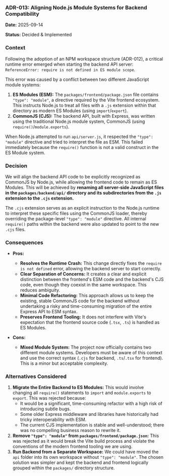 ### **ADR-013: Aligning Node.js Module Systems for Backend Compatibility**

**Date:** 2025-09-14

**Status:** Decided & Implemented

### **Context**

Following the adoption of an NPM workspace structure (ADR-012), a critical runtime error emerged when starting the backend API server: `ReferenceError: require is not defined in ES module scope`.

This error was caused by a conflict between two different JavaScript module systems:

1.  **ES Modules (ESM):** The `packages/frontend/package.json` file contains `"type": "module"`, a directive required by the Vite frontend ecosystem. This instructs Node.js to treat all files with a `.js` extension within that directory as modern ES Modules (using `import`/`export`).
2.  **CommonJS (CJS):** The backend API, built with Express, was written using the traditional Node.js module system, CommonJS (using `require()`/`module.exports`).

When Node.js attempted to run `api/server.js`, it respected the `"type": "module"` directive and tried to interpret the file as ESM. This failed immediately because the `require()` function is not a valid construct in the ES Module system.

### **Decision**

We will align the backend API code to be explicitly recognized as CommonJS by Node.js, while allowing the frontend code to remain as ES Modules. This will be achieved by **renaming all server-side JavaScript files in the `packages/backend/api/` directory and its subdirectories from the `.js` extension to the `.cjs` extension.**

The `.cjs` extension serves as an explicit instruction to the Node.js runtime to interpret these specific files using the CommonJS loader, thereby overriding the package-level `"type": "module"` directive. All internal `require()` paths within the backend were also updated to point to the new `.cjs` files.

### **Consequences**

*   **Pros:**
    *   **Resolves the Runtime Crash:** This change directly fixes the `require is not defined` error, allowing the backend server to start correctly.
    *   **Clear Separation of Concerns:** It creates a clear and explicit distinction between the frontend's ESM code and the backend's CJS code, even though they coexist in the same workspace. This reduces ambiguity.
    *   **Minimal Code Refactoring:** This approach allows us to keep the existing, stable CommonJS code for the backend without undertaking a risky and time-consuming migration of the entire Express API to ESM syntax.
    *   **Preserves Frontend Tooling:** It does not interfere with Vite's expectation that the frontend source code (`.tsx`, `.ts`) is handled as ES Modules.

*   **Cons:**
    *   **Mixed Module System:** The project now officially contains two different module systems. Developers must be aware of this context and use the correct syntax (`.cjs` for backend, `.ts`/`.tsx` for frontend). This is a minor but acceptable complexity.

### **Alternatives Considered**

1.  **Migrate the Entire Backend to ES Modules:** This would involve changing all `require()` statements to `import` and `module.exports` to `export`. This was rejected because:
    *   It would be a significant, time-consuming refactor with a high risk of introducing subtle bugs.
    *   Some older Express middleware and libraries have historically had tricky interoperability with ESM.
    *   The current CJS implementation is stable and well-understood; there was no compelling business reason to rewrite it.
2.  **Remove `"type": "module"` from `packages/frontend/package.json`:** This was rejected as it would break the Vite build process and violate the conventions of the modern frontend tooling we are using.
3.  **Run Backend from a Separate Workspace:** We could have moved the `api` folder into its own workspace without `"type": "module"`. The chosen solution was simpler and kept the backend and frontend logically grouped within the `packages/` directory structure.
